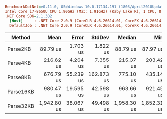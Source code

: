 ``` ini

BenchmarkDotNet=v0.11.0, OS=Windows 10.0.17134.191 (1803/April2018Update/Redstone4)
Intel Core i7-8650U CPU 1.90GHz (Max: 1.91GHz) (Kaby Lake R), 1 CPU, 8 logical and 4 physical cores
.NET Core SDK=2.1.302
  [Host]     : .NET Core 2.0.9 (CoreCLR 4.6.26614.01, CoreFX 4.6.26614.01), 64bit RyuJIT
  DefaultJob : .NET Core 2.0.9 (CoreCLR 4.6.26614.01, CoreFX 4.6.26614.01), 64bit RyuJIT


```
|    Method |        Mean |     Error |     StdDev |      Median |         Min |         Max |    Gen 0 | Allocated |
|---------- |------------:|----------:|-----------:|------------:|------------:|------------:|---------:|----------:|
|  Parse2KB |    89.79 us |  1.703 us |   1.822 us |    88.79 us |    87.97 us |    92.83 us |  10.8643 |   44.8 KB |
|  Parse4KB |   216.62 us |  4.264 us |   7.355 us |   215.37 us |   203.42 us |   232.57 us |  21.4844 |  88.89 KB |
|  Parse8KB |   676.79 us | 55.239 us | 162.873 us |   775.10 us |   435.14 us |   885.90 us |  44.4336 | 183.75 KB |
| Parse16KB |   980.47 us | 19.595 us |  42.598 us |   963.66 us |   921.45 us | 1,097.82 us |  83.9844 | 346.76 KB |
| Parse32KB | 1,942.80 us | 38.067 us |  49.498 us | 1,958.30 us | 1,852.31 us | 2,011.50 us | 169.9219 | 699.45 KB |
